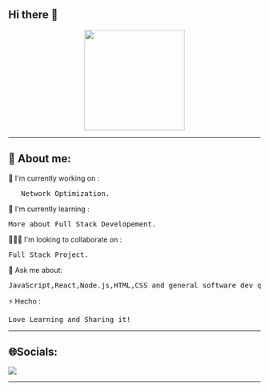 ## Hi there 👋
<div id="header" align=center><img src="https://i.giphy.com/media/v1.Y2lkPTc5MGI3NjExZm13dW1hbXFmOXdvNDl4MGJyaXo0eWE2ODN1Z2xzcjRvemtxcWxudCZlcD12MV9pbnRlcm5hbF9naWZfYnlfaWQmY3Q9cw/M9gbBd9nbDrOTu1Mqx/giphy.gif" width = 200px></div>
<hr>
<div><h2>💫 About me:</h2> 🔭 I'm currently working on :<br><pre>   Network Optimization.</pre>🌱 I'm currently learning :<pre>More about Full Stack Developement.</pre>🧑‍🤝‍🧑 I'm looking to collaborate on :<br><pre>Full Stack Project.</pre>💬 Ask me about:<pre>JavaScript,React,Node.js,HTML,CSS and general software dev question.</pre>⚡ Hecho :<pre>Love Learning and Sharing it!</pre></div>
<hr>
<div><h2>🌐Socials:</h2><a href = "https://x.com/RajatTr40322233"> <img src = "https://img.shields.io/badge/Twitter-%231DA1F2.svg?logo=Twitter&logoColor=white"></a></div><hr>


